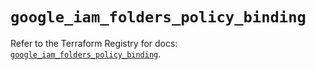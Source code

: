 # `google_iam_folders_policy_binding`

Refer to the Terraform Registry for docs: [`google_iam_folders_policy_binding`](https://registry.terraform.io/providers/hashicorp/google/6.48.0/docs/resources/iam_folders_policy_binding).
